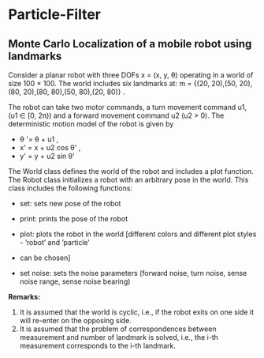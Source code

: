 # Particle-Filter

## Monte Carlo Localization of a mobile robot using landmarks


Consider a planar robot with three DOFs x = (x, y, θ) operating in a world of size 100 × 100. The world
includes six landmarks at: m = {(20, 20),(50, 20),(80, 20),(80, 80),(50, 80),(20, 80)} .

The robot can take two motor commands, a turn movement command u1, (u1 ∈ [0, 2π)) and a forward
movement command u2 (u2 > 0). The deterministic motion model of the robot is given by

- θ '= θ + u1 ,
- x' = x + u2 cos θ' ,
- y' = y + u2 sin θ'

The World class defines the world of the robot and includes a plot function. The Robot class initializes a robot with an arbitrary
pose in the world. This class includes the following functions:

- set: sets new pose of the robot

- print: prints the pose of the robot

- plot: plots the robot in the world [different colors and different plot styles - ’robot’ and ’particle’
- can be chosen]

- set noise: sets the noise parameters (forward noise, turn noise, sense noise range,
sense noise bearing)

**Remarks:**
1. It is assumed that the world is cyclic, i.e., if the robot exits on one side it will re-enter on the opposing
side.
2. It is assumed that the problem of correspondences between measurement and number of landmark is
solved, i.e., the i-th measurement corresponds to the i-th landmark.
